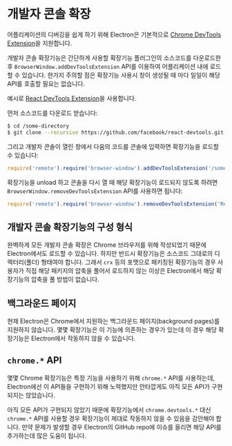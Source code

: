 ﻿# 개발자 콘솔 확장

어플리케이션의 디버깅을 쉽게 하기 위해 Electron은 기본적으로 [Chrome DevTools Extension][devtools-extension]을 지원합니다.

개발자 콘솔 확장기능은 간단하게 사용할 확장기능 플러그인의 소스코드를 다운로드한 후 `BrowserWindow.addDevToolsExtension` API를 이용하여
어플리케이션 내에 로드할 수 있습니다. 한가지 주의할 점은 확장기능 사용시 창이 생성될 때 마다 일일이 해당 API를 호출할 필요는 없습니다.

예시로 [React DevTools Extension](https://github.com/facebook/react-devtools)을 사용합니다.

먼저 소스코드를 다운로드 받습니다:

```bash
$ cd /some-directory
$ git clone --recursive https://github.com/facebook/react-devtools.git
```

그리고 개발자 콘솔이 열린 창에서 다음의 코드를 콘솔에 입력하면 확장기능을 로드할 수 있습니다:

```javascript
require('remote').require('browser-window').addDevToolsExtension('/some-directory/react-devtools');
```

확장기능을 unload 하고 콘솔을 다시 열 때 해당 확장기능이 로드되지 않도록 하려면 `BrowserWindow.removeDevToolsExtension` API를 사용하면 됩니다:

```javascript
require('remote').require('browser-window').removeDevToolsExtension('React Developer Tools');
```

## 개발자 콘솔 확장기능의 구성 형식

완벽하게 모든 개발자 콘솔 확장은 Chrome 브라우저를 위해 작성되었기 때문에 Electron에서도 로드할 수 있습니다.
하지만 반드시 확장기능은 소스코드 그대로의 디렉터리(폴더) 형태여야 합니다. 그래서 `crx` 등의 포맷으로 패키징된 확장기능의 경우
사용자가 직접 해당 패키지의 압축을 풀어서 로드하지 않는 이상은 Electron에서 해당 확장기능의 압축을 풀 방법이 없습니다.

## 백그라운드 페이지

현재 Electron은 Chrome에서 지원하는 백그라운드 페이지(background pages)를 지원하지 않습니다.
몇몇 확장기능은 이 기능에 의존하는 경우가 있는데 이 경우 해당 확장기능은 Electron에서 작동하지 않을 수 있습니다.

## `chrome.*` API

몇몇 Chrome 확장기능은 특정 기능을 사용하기 위해 `chrome.*` API를 사용하는데, Electron에선 이 API들을 구현하기 위해 노력했지만 안타깝게도 아직 모든 API가 구현되지는 않았습니다.

아직 모든 API가 구현되지 않았기 때문에 확장기능에서 `chrome.devtools.*` 대신 `chrome.*` API를 사용할 경우 확장기능이 제대로 작동하지 않을 수 있음을 감안해야 합니다.
만약 문제가 발생할 경우 Electron의 GitHub repo에 이슈를 올리면 해당 API를 추가하는데 많은 도움이 됩니다.

[devtools-extension]: https://developer.chrome.com/extensions/devtools
